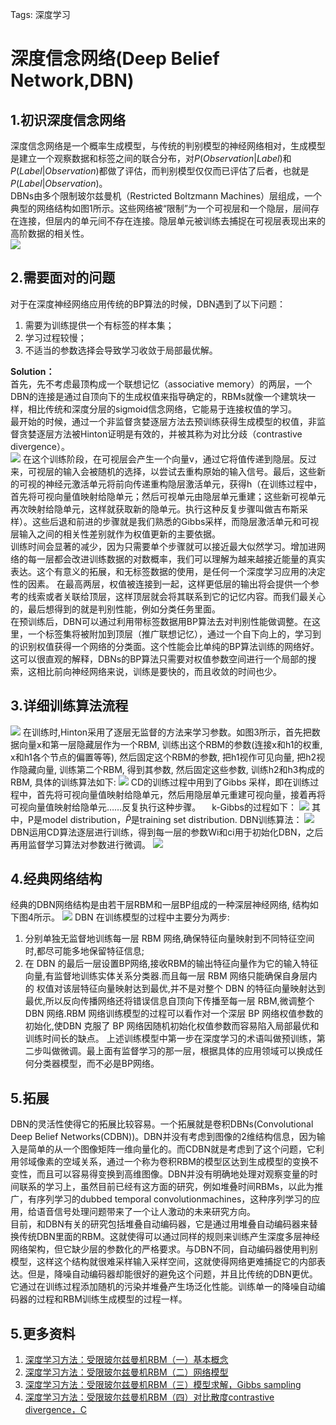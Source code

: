 ﻿Tags: 深度学习

# 深度信念网络(Deep Belief Network,DBN)

## 1.初识深度信念网络
深度信念网络是一个概率生成模型，与传统的判别模型的神经网络相对，生成模型是建立一个观察数据和标签之间的联合分布，对$P(Observation|Label)$和 $P(Label|Observation)$都做了评估，而判别模型仅仅而已评估了后者，也就是$P(Label|Observation)$。  
DBNs由多个限制玻尔兹曼机（Restricted Boltzmann Machines）层组成，一个典型的网络结构如图1所示。这些网络被“限制”为一个可视层和一个隐层，层间存在连接，但层内的单元间不存在连接。隐层单元被训练去捕捉在可视层表现出来的高阶数据的相关性。  
![](http://img.blog.csdn.net/20161213120114382?watermark/2/text/aHR0cDovL2Jsb2cuY3Nkbi5uZXQvYTgxOTgyNTI5NA==/font/5a6L5L2T/fontsize/400/fill/I0JBQkFCMA==/dissolve/70/gravity/SouthEast)
## 2.需要面对的问题
对于在深度神经网络应用传统的BP算法的时候，DBN遇到了以下问题：  
1. 需要为训练提供一个有标签的样本集；
2. 学习过程较慢；
3. 不适当的参数选择会导致学习收敛于局部最优解。

**Solution：**  
首先，先不考虑最顶构成一个联想记忆（associative memory）的两层，一个DBN的连接是通过自顶向下的生成权值来指导确定的，RBMs就像一个建筑块一样，相比传统和深度分层的sigmoid信念网络，它能易于连接权值的学习。  
最开始的时候，通过一个非监督贪婪逐层方法去预训练获得生成模型的权值，非监督贪婪逐层方法被Hinton证明是有效的，并被其称为对比分歧（contrastive divergence）。  
![](http://img.blog.csdn.net/20161213123012466?watermark/2/text/aHR0cDovL2Jsb2cuY3Nkbi5uZXQvYTgxOTgyNTI5NA==/font/5a6L5L2T/fontsize/400/fill/I0JBQkFCMA==/dissolve/70/gravity/SouthEast)
在这个训练阶段，在可视层会产生一个向量v，通过它将值传递到隐层。反过来，可视层的输入会被随机的选择，以尝试去重构原始的输入信号。最后，这些新的可视的神经元激活单元将前向传递重构隐层激活单元，获得h（在训练过程中，首先将可视向量值映射给隐单元；然后可视单元由隐层单元重建；这些新可视单元再次映射给隐单元，这样就获取新的隐单元。执行这种反复步骤叫做吉布斯采样）。这些后退和前进的步骤就是我们熟悉的Gibbs采样，而隐层激活单元和可视层输入之间的相关性差别就作为权值更新的主要依据。  
训练时间会显著的减少，因为只需要单个步骤就可以接近最大似然学习。增加进网络的每一层都会改进训练数据的对数概率，我们可以理解为越来越接近能量的真实表达。这个有意义的拓展，和无标签数据的使用，是任何一个深度学习应用的决定性的因素。
在最高两层，权值被连接到一起，这样更低层的输出将会提供一个参考的线索或者关联给顶层，这样顶层就会将其联系到它的记忆内容。而我们最关心的，最后想得到的就是判别性能，例如分类任务里面。  
在预训练后，DBN可以通过利用带标签数据用BP算法去对判别性能做调整。在这里，一个标签集将被附加到顶层（推广联想记忆），通过一个自下向上的，学习到的识别权值获得一个网络的分类面。这个性能会比单纯的BP算法训练的网络好。这可以很直观的解释，DBNs的BP算法只需要对权值参数空间进行一个局部的搜索，这相比前向神经网络来说，训练是要快的，而且收敛的时间也少。
## 3.详细训练算法流程
![](http://img.blog.csdn.net/20161213122524412?watermark/2/text/aHR0cDovL2Jsb2cuY3Nkbi5uZXQvYTgxOTgyNTI5NA==/font/5a6L5L2T/fontsize/400/fill/I0JBQkFCMA==/dissolve/70/gravity/SouthEast)
在训练时,Hinton采用了逐层无监督的方法来学习参数。如图3所示，首先把数据向量x和第一层隐藏层作为一个RBM, 训练出这个RBM的参数(连接x和h1的权重, x和h1各个节点的偏置等等), 然后固定这个RBM的参数, 把h1视作可见向量, 把h2视作隐藏向量, 训练第二个RBM, 得到其参数, 然后固定这些参数, 训练h2和h3构成的RBM, 具体的训练算法如下:
![](http://img.blog.csdn.net/20161213123230571?watermark/2/text/aHR0cDovL2Jsb2cuY3Nkbi5uZXQvYTgxOTgyNTI5NA==/font/5a6L5L2T/fontsize/400/fill/I0JBQkFCMA==/dissolve/70/gravity/SouthEast)
  CD的训练过程中用到了Gibbs 采样，即在训练过程中，首先将可视向量值映射给隐单元，然后用隐层单元重建可视向量，接着再将可视向量值映射给隐单元……反复执行这种步骤。
　k-Gibbs的过程如下：
![](http://img.blog.csdn.net/20161213123405362?watermark/2/text/aHR0cDovL2Jsb2cuY3Nkbi5uZXQvYTgxOTgyNTI5NA==/font/5a6L5L2T/fontsize/400/fill/I0JBQkFCMA==/dissolve/70/gravity/SouthEast)
其中，P是model distribution，$\hat{P}$是training set distribution.
DBN训练算法：
![](http://img.blog.csdn.net/20161213123735570?watermark/2/text/aHR0cDovL2Jsb2cuY3Nkbi5uZXQvYTgxOTgyNTI5NA==/font/5a6L5L2T/fontsize/400/fill/I0JBQkFCMA==/dissolve/70/gravity/SouthEast)
DBN运用CD算法逐层进行训练，得到每一层的参数Wi和ci用于初始化DBN，之后再用监督学习算法对参数进行微调。
![](http://img.blog.csdn.net/20161213123934323?watermark/2/text/aHR0cDovL2Jsb2cuY3Nkbi5uZXQvYTgxOTgyNTI5NA==/font/5a6L5L2T/fontsize/400/fill/I0JBQkFCMA==/dissolve/70/gravity/SouthEast)
## 4.经典网络结构
经典的DBN网络结构是由若干层RBM和一层BP组成的一种深层神经网络, 结构如下图4所示。
![](http://img.blog.csdn.net/20161213124220124?watermark/2/text/aHR0cDovL2Jsb2cuY3Nkbi5uZXQvYTgxOTgyNTI5NA==/font/5a6L5L2T/fontsize/400/fill/I0JBQkFCMA==/dissolve/70/gravity/SouthEast)
DBN 在训练模型的过程中主要分为两步:
1. 分别单独无监督地训练每一层 RBM 网络,确保特征向量映射到不同特征空间时,都尽可能多地保留特征信息;
2. 在 DBN 的最后一层设置BP网络,接收RBM的输出特征向量作为它的输入特征向量,有监督地训练实体关系分类器.而且每一层 RBM 网络只能确保自身层内的 权值对该层特征向量映射达到最优,并不是对整个 DBN 的特征向量映射达到最优,所以反向传播网络还将错误信息自顶向下传播至每一层 RBM,微调整个 DBN 网络.RBM 网络训练模型的过程可以看作对一个深层 BP 网络权值参数的初始化,使DBN 克服了 BP 网络因随机初始化权值参数而容易陷入局部最优和训练时间长的缺点。
上述训练模型中第一步在深度学习的术语叫做预训练，第二步叫做微调。最上面有监督学习的那一层，根据具体的应用领域可以换成任何分类器模型，而不必是BP网络。

## 5.拓展
DBN的灵活性使得它的拓展比较容易。一个拓展就是卷积DBNs(Convolutional Deep Belief Networks(CDBN))。DBN并没有考虑到图像的2维结构信息，因为输入是简单的从一个图像矩阵一维向量化的。而CDBN就是考虑到了这个问题，它利用邻域像素的空域关系，通过一个称为卷积RBM的模型区达到生成模型的变换不变性，而且可以容易得变换到高维图像。DBN并没有明确地处理对观察变量的时间联系的学习上，虽然目前已经有这方面的研究，例如堆叠时间RBMs，以此为推广，有序列学习的dubbed temporal convolutionmachines，这种序列学习的应用，给语音信号处理问题带来了一个让人激动的未来研究方向。  
目前，和DBN有关的研究包括堆叠自动编码器，它是通过用堆叠自动编码器来替换传统DBN里面的RBM。这就使得可以通过同样的规则来训练产生深度多层神经网络架构，但它缺少层的参数化的严格要求。与DBN不同，自动编码器使用判别模型，这样这个结构就很难采样输入采样空间，这就使得网络更难捕捉它的内部表达。但是，降噪自动编码器却能很好的避免这个问题，并且比传统的DBN更优。它通过在训练过程添加随机的污染并堆叠产生场泛化性能。训练单一的降噪自动编码器的过程和RBM训练生成模型的过程一样。


## 5.更多资料
1. [深度学习方法：受限玻尔兹曼机RBM（一）基本概念](http://blog.csdn.net/xbinworld/article/details/44901865)
2. [深度学习方法：受限玻尔兹曼机RBM（二）网络模型](http://blog.csdn.net/xbinworld/article/details/45013825)
3. [深度学习方法：受限玻尔兹曼机RBM（三）模型求解，Gibbs sampling](http://blog.csdn.net/xbinworld/article/details/45128733)
4. [深度学习方法：受限玻尔兹曼机RBM（四）对比散度contrastive divergence，C](http://blog.csdn.net/xbinworld/article/details/45274289)




